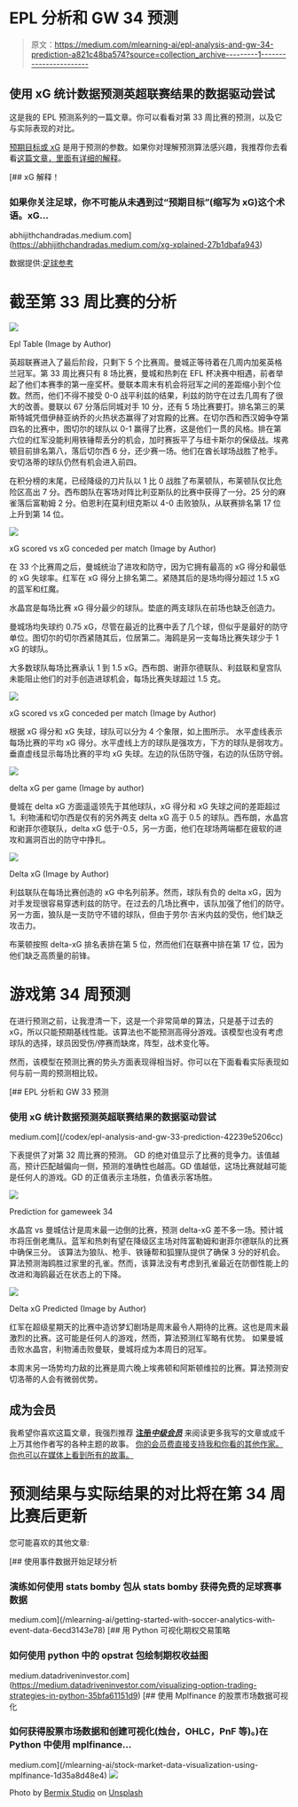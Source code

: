 # EPL 分析和 GW 34 预测

> 原文：<https://medium.com/mlearning-ai/epl-analysis-and-gw-34-prediction-a821c48ba574?source=collection_archive---------1----------------------->

## 使用 xG 统计数据预测英超联赛结果的数据驱动尝试

这是我的 EPL 预测系列的一篇文章。你可以看看对第 33 周比赛的预测，以及它与实际表现的对比。

[预期目标或 xG](/@abhijithchandradas/xg-xplained-27b1dbafa943) 是用于预测的参数。如果你对理解预测算法感兴趣，我推荐你去看看[这篇文章，里面有详细的解释](https://towardsdatascience.com/epl-2020-21-season-analysis-and-prediction-5502e20dce26)。

 [## xG 解释！

### 如果你关注足球，你不可能从未遇到过“预期目标”(缩写为 xG)这个术语。xG…

abhijithchandradas.medium.com](https://abhijithchandradas.medium.com/xg-xplained-27b1dbafa943) 

数据提供:[足球参考](https://fbref.com)

# 截至第 33 周比赛的分析

![](img/6ac8ea497d9df63ef097da65d13ad287.png)

Epl Table (Image by Author)

英超联赛进入了最后阶段，只剩下 5 个比赛周。曼城正等待着在几周内加冕英格兰冠军。第 33 周比赛只有 8 场比赛，曼城和热刺在 EFL 杯决赛中相遇，前者举起了他们本赛季的第一座奖杯。曼联本周末有机会将冠军之间的差距缩小到个位数。然而，他们不得不接受 0-0 战平利兹的结果，利兹的防守在过去几周有了很大的改善。曼联以 67 分落后同城对手 10 分，还有 5 场比赛要打。排名第三的莱斯特城凭借伊赫亚纳乔的火热状态赢得了对宫殿的比赛。在切尔西和西汉姆争夺第四名的比赛中，图切尔的球队以 0-1 赢得了比赛，这是他们一贯的风格。排在第六位的红军没能利用铁锤帮丢分的机会，加时赛扳平了与纽卡斯尔的保级战。埃弗顿目前排名第八，落后切尔西 6 分，还少赛一场。他们在酋长球场战胜了枪手。安切洛蒂的球队仍然有机会进入前四。

在积分榜的末尾，已经降级的刀片队以 1 比 0 战胜了布莱顿队，布莱顿队仅比危险区高出 7 分。西布朗队在客场对阵比利亚斯队的比赛中获得了一分。25 分的麻雀落后富勒姆 2 分。伯恩利在莫利纽克斯以 4-0 击败狼队，从联赛排名第 17 位上升到第 14 位。

![](img/d559feb20889e72fc7b60bab14f6ae09.png)

xG scored vs xG conceded per match (Image by Author)

在 33 个比赛周之后，曼城统治了进攻和防守，因为它拥有最高的 xG 得分和最低的 xG 失球率。红军在 xG 得分上排名第二。紧随其后的是场均得分超过 1.5 xG 的蓝军和红魔。

水晶宫是每场比赛 xG 得分最少的球队。垫底的两支球队在前场也缺乏创造力。

曼城场均失球约 0.75 xG，尽管在最近的比赛中丢了几个球，但似乎是最好的防守单位。图切尔的切尔西紧随其后，位居第二。海鸥是另一支每场比赛失球少于 1 xG 的球队。

大多数球队每场比赛承认 1 到 1.5 xG。西布朗、谢菲尔德联队、利兹联和皇宫队未能阻止他们的对手创造进球机会，每场比赛失球超过 1.5 克。

![](img/a4808864b32ec7b6303da27810829e32.png)

xG scored vs xG conceded per match (Image by Author)

根据 xG 得分和 xG 失球，球队可以分为 4 个象限，如上图所示。
水平虚线表示每场比赛的平均 xG 得分。水平虚线上方的球队是强攻方，下方的球队是弱攻方。
垂直虚线显示每场比赛的平均 xG 失球。左边的队伍防守强，右边的队伍防守弱。

![](img/5cdac22e775c541c32c8d1d7ebf51b5f.png)

delta xG per game (Image by author)

曼城在 delta xG 方面遥遥领先于其他球队，xG 得分和 xG 失球之间的差距超过 1。利物浦和切尔西是仅有的另外两支 delta xG 高于 0.5 的球队。西布朗，水晶宫和谢菲尔德联队，delta xG 低于-0.5，另一方面，他们在球场两端都在疲软的进攻和漏洞百出的防守中挣扎。

![](img/29f3272bcda8b288eef1f7b68068a591.png)

Delta xG (Image by Author)

利兹联队在每场比赛创造的 xG 中名列前茅。然而，球队有负的 delta xG，因为对手发现很容易穿透利兹的防守。在过去的几场比赛中，该队加强了他们的防守。
另一方面，狼队是一支防守不错的球队，但由于劳尔·吉米内兹的受伤，他们缺乏攻击力。

布莱顿按照 delta-xG 排名表排在第 5 位，然而他们在联赛中排在第 17 位，因为他们缺乏高质量的前锋。

# 游戏第 34 周预测

在进行预测之前，让我澄清一下，这是一个非常简单的算法，只是基于过去的 xG，所以只能预期基线性能。该算法也不能预测高得分游戏。该模型也没有考虑球队的选择，球员因受伤/停赛而缺席，阵型，战术变化等。

然而，该模型在预测比赛的势头方面表现得相当好。你可以在下面看看实际表现如何与前一周的预测相比较。

[](/codex/epl-analysis-and-gw-33-prediction-42239e5206cc) [## EPL 分析和 GW 33 预测

### 使用 xG 统计数据预测英超联赛结果的数据驱动尝试

medium.com](/codex/epl-analysis-and-gw-33-prediction-42239e5206cc) 

下表提供了对第 32 周比赛的预测。
GD 的绝对值显示了比赛的竞争力。该值越高，预计匹配越偏向一侧，预测的准确性也越高。GD 值越低，这场比赛就越可能是任何人的游戏。GD 的正值表示主场胜，负值表示客场胜。

![](img/6837e92dd26148b7d215bbce5509cd46.png)

Prediction for gameweek 34

水晶宫 vs 曼城估计是周末最一边倒的比赛，预测 delta-xG 差不多一场。预计城市将压倒老鹰队。蓝军和热刺有望在降级区主场对阵富勒姆和谢菲尔德联队的比赛中确保三分。
该算法为狼队、枪手、铁锤帮和狐狸队提供了确保 3 分的好机会。
算法预测海鸥胜过家里的孔雀。然而，该算法没有考虑到孔雀最近在防御性能上的改进和海鸥最近在状态上的下降。

![](img/909c8dbed5103738c0ea53aee939cab9.png)

Delta xG Predicted (Image by Author)

红军在超级星期天的比赛中造访梦幻剧场是周末最令人期待的比赛。这也是周末最激烈的比赛。这可能是任何人的游戏，然而，算法预测红军略有优势。
如果曼城击败水晶宫，利物浦击败曼联，曼城将成为本周日的冠军。

本周末另一场势均力敌的比赛是周六晚上埃弗顿和阿斯顿维拉的比赛。算法预测安切洛蒂的人会有微弱优势。

## 成为会员

我希望你喜欢这篇文章，我强烈推荐 [**注册*中级会员***](https://abhijithchandradas.medium.com/membership) 来阅读更多我写的文章或成千上万其他作者写的各种主题的故事。
[你的会员费直接支持我和你看的其他作家。你也可以在媒体上看到所有的故事。](https://abhijithchandradas.medium.com/membership)

# 预测结果与实际结果的对比将在第 34 周比赛后更新

您可能喜欢的其他文章:

[](/mlearning-ai/getting-started-with-soccer-analytics-with-event-data-6ecd3143e78) [## 使用事件数据开始足球分析

### 演练如何使用 stats bomby 包从 stats bomby 获得免费的足球赛事数据

medium.com](/mlearning-ai/getting-started-with-soccer-analytics-with-event-data-6ecd3143e78) [](https://medium.datadriveninvestor.com/visualizing-option-trading-strategies-in-python-35bfa61151d9) [## 用 Python 可视化期权交易策略

### 如何使用 python 中的 opstrat 包绘制期权收益图

medium.datadriveninvestor.com](https://medium.datadriveninvestor.com/visualizing-option-trading-strategies-in-python-35bfa61151d9) [](/mlearning-ai/stock-market-data-visualization-using-mplfinance-1d35a8d48e4) [## 使用 Mplfinance 的股票市场数据可视化

### 如何获得股票市场数据和创建可视化(烛台，OHLC，PnF 等)。)在 Python 中使用 mplfinance…

medium.com](/mlearning-ai/stock-market-data-visualization-using-mplfinance-1d35a8d48e4) ![](img/1cb2077ee12256a2156b2eac782defcc.png)

Photo by [Bermix Studio](https://unsplash.com/@bermixstudio?utm_source=medium&utm_medium=referral) on [Unsplash](https://unsplash.com?utm_source=medium&utm_medium=referral)